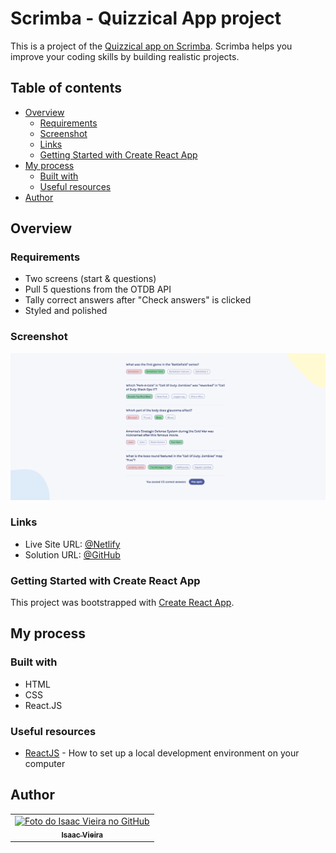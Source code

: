 # Scrimba - Quizzical App project

This is a project of the [Quizzical app on Scrimba](https://scrimba.com/learn/frontend). Scrimba helps you improve your coding skills by building realistic projects.

## Table of contents

- [Overview](#overview)
  - [Requirements](#requirements)
  - [Screenshot](#screenshot)
  - [Links](#links)
  - [Getting Started with Create React App](#getting-started-with-create-react-app)
- [My process](#my-process)
  - [Built with](#built-with)  
  - [Useful resources](#useful-resources)
- [Author](#author)

## Overview

### Requirements

- Two screens (start & questions)
- Pull 5 questions from the OTDB API
- Tally correct answers after "Check answers" is clicked
- Styled and polished
  


### Screenshot

![screenshot](/public/screenshoot.png)

### Links

- Live Site URL: [@Netlify](https://quizzik.netlify.app/)
- Solution URL: [@GitHub](https://github.com/Isaacvf-dev/Quizzical-App)

### Getting Started with Create React App

This project was bootstrapped with [Create React App](https://github.com/facebook/create-react-app).

## My process

### Built with

- HTML
- CSS 
- React.JS
  



### Useful resources

- [ReactJS](https://reactjs.org/tutorial/tutorial.html) - How to set up a local development environment on your computer


## Author

<table>
  <tr>    
    <td align="center">
      <a href="https://github.com/Isaacvf-dev">
        <img src="https://avatars.githubusercontent.com/u/123469000?v=4" width="100px;" alt="Foto do Isaac Vieira no GitHub"/><br>
        <sub>
          <b>Isaac Vieira</b>
        </sub>
      </a>
    </td>
  </tr>
</table>
